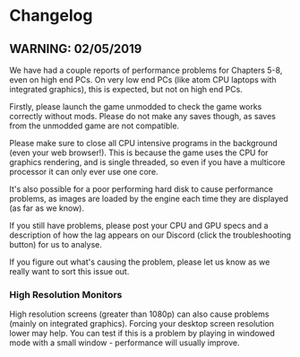 # Changelog

## WARNING: 02/05/2019

We have had a couple reports of performance problems for Chapters 5-8, even on high end PCs.
On very low end PCs (like atom CPU laptops with integrated graphics), this is expected, but not on high end PCs.

Firstly, please launch the game unmodded to check the game works correctly without mods. Please do not make any
saves though, as saves from the unmodded game are not compatible.

Please make sure to close all CPU intensive programs in the background (even your web browser!). This is because the
game uses the CPU for graphics rendering, and is single threaded, so even if you have a multicore processor
it can only ever use one core.

It's also possible for a poor performing hard disk to cause performance problems, as images are loaded
by the engine each time they are displayed (as far as we know).

If you still have problems, please post your CPU and GPU specs and a description of how
the lag appears on our Discord (click the troubleshooting button) for us to analyse.

If you figure out what's causing the problem, please let us know as we really want to sort this issue out.

### High Resolution Monitors

High resolution screens (greater than 1080p) can also cause problems (mainly on integrated graphics). Forcing your desktop
screen resolution lower may help. You can test if this is a problem by playing in windowed mode with a small
window - performance will usually improve.
